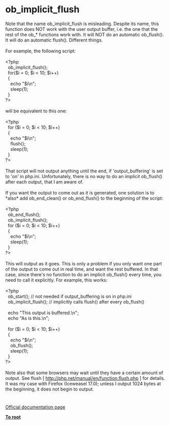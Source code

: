 # ob_implicit_flush




<div class="phpcode"><span class="html">
Note that the name ob_implicit_flush is misleading. Despite its name, this function does NOT work with the user output buffer, i.e. the one that the rest of the ob_* functions work with. It will NOT do an automatic ob_flush(). It will do an automatic flush(). Different things.<br><br>For example, the following script:<br><br><span class="default">&lt;?php<br>&#xA0; ob_implicit_flush</span><span class="keyword">();<br>&#xA0; for(</span><span class="default">$i </span><span class="keyword">= </span><span class="default">0</span><span class="keyword">; </span><span class="default">$i </span><span class="keyword">&lt; </span><span class="default">10</span><span class="keyword">; </span><span class="default">$i</span><span class="keyword">++)<br>&#xA0; {<br>&#xA0; &#xA0; echo </span><span class="string">&quot;</span><span class="default">$i</span><span class="string">\n&quot;</span><span class="keyword">;<br>&#xA0; &#xA0; </span><span class="default">sleep</span><span class="keyword">(</span><span class="default">1</span><span class="keyword">);<br>&#xA0; }<br></span><span class="default">?&gt;<br></span><br>will be equivalent to this one:<br><br><span class="default">&lt;?php<br>&#xA0; </span><span class="keyword">for (</span><span class="default">$i </span><span class="keyword">= </span><span class="default">0</span><span class="keyword">; </span><span class="default">$i </span><span class="keyword">&lt; </span><span class="default">10</span><span class="keyword">; </span><span class="default">$i</span><span class="keyword">++)<br>&#xA0; {<br>&#xA0; &#xA0; echo </span><span class="string">&quot;</span><span class="default">$i</span><span class="string">\n&quot;</span><span class="keyword">;<br>&#xA0; &#xA0; </span><span class="default">flush</span><span class="keyword">();<br>&#xA0; &#xA0; </span><span class="default">sleep</span><span class="keyword">(</span><span class="default">1</span><span class="keyword">);<br>&#xA0; }<br></span><span class="default">?&gt;<br></span><br>That script will not output anything until the end, if &apos;output_buffering&apos; is set to &apos;on&apos; in php.ini. Unfortunately, there is no way to do an implicit ob_flush() after each output, that I am aware of.<br><br>If you want the output to come out as it is generated, one solution is to *also* add ob_end_clean() or ob_end_flush() to the beginning of the script:<br><br><span class="default">&lt;?php<br>&#xA0; ob_end_flush</span><span class="keyword">();<br>&#xA0; </span><span class="default">ob_implicit_flush</span><span class="keyword">();<br>&#xA0; for (</span><span class="default">$i </span><span class="keyword">= </span><span class="default">0</span><span class="keyword">; </span><span class="default">$i </span><span class="keyword">&lt; </span><span class="default">10</span><span class="keyword">; </span><span class="default">$i</span><span class="keyword">++)<br>&#xA0; {<br>&#xA0; &#xA0; echo </span><span class="string">&quot;</span><span class="default">$i</span><span class="string">\n&quot;</span><span class="keyword">;<br>&#xA0; &#xA0; </span><span class="default">sleep</span><span class="keyword">(</span><span class="default">1</span><span class="keyword">);<br>&#xA0; }<br></span><span class="default">?&gt;<br></span><br>This will output as it goes. This is only a problem if you only want one part of the output to come out in real time, and want the rest buffered. In that case, since there&apos;s no function to do an implicit ob_flush() every time, you need to call it explicitly. For example, this works:<br><br><span class="default">&lt;?php<br>&#xA0; ob_start</span><span class="keyword">(); </span><span class="comment">// not needed if output_buffering is on in php.ini<br>&#xA0; </span><span class="default">ob_implicit_flush</span><span class="keyword">(); </span><span class="comment">// implicitly calls flush() after every ob_flush()<br><br>&#xA0; </span><span class="keyword">echo </span><span class="string">&quot;This output is buffered.\n&quot;</span><span class="keyword">;<br>&#xA0; echo </span><span class="string">&quot;As is this.\n&quot;</span><span class="keyword">;<br><br>&#xA0; for (</span><span class="default">$i </span><span class="keyword">= </span><span class="default">0</span><span class="keyword">; </span><span class="default">$i </span><span class="keyword">&lt; </span><span class="default">10</span><span class="keyword">; </span><span class="default">$i</span><span class="keyword">++)<br>&#xA0; {<br>&#xA0; &#xA0; echo </span><span class="string">&quot;</span><span class="default">$i</span><span class="string">\n&quot;</span><span class="keyword">;<br>&#xA0; &#xA0; </span><span class="default">ob_flush</span><span class="keyword">();<br>&#xA0; &#xA0; </span><span class="default">sleep</span><span class="keyword">(</span><span class="default">1</span><span class="keyword">);<br>&#xA0; }<br></span><span class="default">?&gt;<br></span><br>Note also that some browsers may wait until they have a certain amount of output. See flush [ <a href="http://php.net/manual/en/function.flush.php" rel="nofollow" target="_blank">http://php.net/manual/en/function.flush.php</a> ] for details. It was my case with Firefox (Iceweasel 17.0); unless I output 1024 bytes at the beginning, it does not begin to output.</span>
</div>
  

#

[Official documentation page](https://www.php.net/manual/en/function.ob-implicit-flush.php)

**[To root](/)**